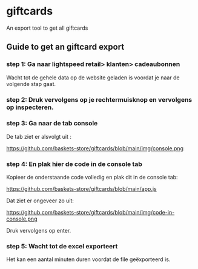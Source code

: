 # giftcards
An export tool to get all giftcards

## Guide to get an giftcard export

### step 1: Ga naar lightspeed retail> klanten> cadeaubonnen
Wacht tot de gehele data op de website geladen is voordat je naar de volgende stap gaat.

### step 2: Druk vervolgens op je rechtermuisknop en vervolgens op inspecteren.


### step 3: Ga naar de tab console
De tab ziet er alsvolgt uit :

https://github.com/baskets-store/giftcards/blob/main/img/console.png

### step 4: En plak hier de code in de console tab
Kopieer de onderstaande code volledig en plak dit in de console tab:

https://github.com/baskets-store/giftcards/blob/main/app.js

Dat ziet er ongeveer zo uit:

https://github.com/baskets-store/giftcards/blob/main/img/code-in-console.png 

Druk vervolgens op enter.

### step 5: Wacht tot de excel exporteert 
Het kan een aantal minuten duren voordat de file geëxporteerd is.




